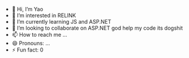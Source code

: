 - 👋 Hi, I’m Yao
- 👀 I’m interested in RELINK
- 🌱 I’m currently learning JS and ASP.NET
- 💞️ I’m looking to collaborate on ASP.NET god help my code its dogshit
- 📫 How to reach me ...
- 😄 Pronouns: ...
- ⚡ Fun fact: 0

<!---
yaoralph6/yaoralph6 is a ✨ special ✨ repository because its `README.md` (this file) appears on your GitHub profile.
You can click the Preview link to take a look at your changes.
--->
